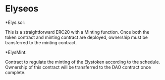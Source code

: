 # Elyseos

*Elys.sol:

This is a straightforward ERC20 with a Minting function. 
Once both the token contract and minting contract are deployed, ownership must be transferred to the minting contract.

*ElysMint:

Contract to regulate the minting of the Elystoken according to the schedule. Ownership of this contract will be transferred to the DAO contract once complete.

